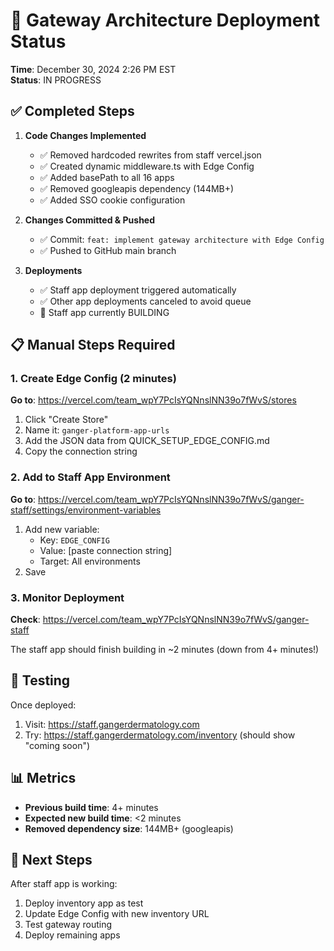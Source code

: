 # 🚀 Gateway Architecture Deployment Status

**Time**: December 30, 2024 2:26 PM EST  
**Status**: IN PROGRESS

## ✅ Completed Steps

1. **Code Changes Implemented**
   - ✅ Removed hardcoded rewrites from staff vercel.json
   - ✅ Created dynamic middleware.ts with Edge Config
   - ✅ Added basePath to all 16 apps
   - ✅ Removed googleapis dependency (144MB+)
   - ✅ Added SSO cookie configuration

2. **Changes Committed & Pushed**
   - ✅ Commit: `feat: implement gateway architecture with Edge Config`
   - ✅ Pushed to GitHub main branch

3. **Deployments**
   - ✅ Staff app deployment triggered automatically
   - ✅ Other app deployments canceled to avoid queue
   - 🔄 Staff app currently BUILDING

## 📋 Manual Steps Required

### 1. Create Edge Config (2 minutes)

**Go to**: https://vercel.com/team_wpY7PcIsYQNnslNN39o7fWvS/stores

1. Click "Create Store"
2. Name it: `ganger-platform-app-urls`
3. Add the JSON data from QUICK_SETUP_EDGE_CONFIG.md
4. Copy the connection string

### 2. Add to Staff App Environment

**Go to**: https://vercel.com/team_wpY7PcIsYQNnslNN39o7fWvS/ganger-staff/settings/environment-variables

1. Add new variable:
   - Key: `EDGE_CONFIG`
   - Value: [paste connection string]
   - Target: All environments
2. Save

### 3. Monitor Deployment

**Check**: https://vercel.com/team_wpY7PcIsYQNnslNN39o7fWvS/ganger-staff

The staff app should finish building in ~2 minutes (down from 4+ minutes!)

## 🧪 Testing

Once deployed:
1. Visit: https://staff.gangerdermatology.com
2. Try: https://staff.gangerdermatology.com/inventory (should show "coming soon")

## 📊 Metrics

- **Previous build time**: 4+ minutes
- **Expected new build time**: <2 minutes
- **Removed dependency size**: 144MB+ (googleapis)

## 🎯 Next Steps

After staff app is working:
1. Deploy inventory app as test
2. Update Edge Config with new inventory URL
3. Test gateway routing
4. Deploy remaining apps